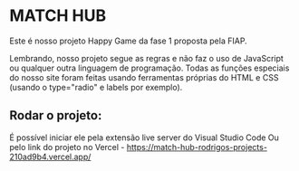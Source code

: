 # MATCH HUB

Este é nosso projeto Happy Game da fase 1 proposta pela FIAP.

Lembrando, nosso projeto segue as regras e não faz o uso de JavaScript ou qualquer outra linguagem de programação. Todas as funções especiais do nosso site foram feitas usando ferramentas próprias do HTML e CSS (usando o  type="radio" e labels por exemplo).

## Rodar o projeto:
É possível iniciar ele pela extensão live server do Visual Studio Code
Ou pelo link do projeto no Vercel - https://match-hub-rodrigos-projects-210ad9b4.vercel.app/
